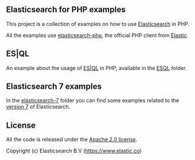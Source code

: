 ## Elasticsearch for PHP examples

This project is a collection of examples on how to use [Elasticsearch](https://github.com/elastic/elasticsearch) in PHP.

All the examples use [elasticsearch-php](https://github.com/elastic/elasticsearch-php), the official PHP client from [Elastic](https://www.elastic.co/). 

## ES|QL 

An example about the usage of [ES|QL](https://www.elastic.co/guide/en/elasticsearch/reference/current/esql.html) in PHP, available in the [ESQL](examples/ESQL) folder.

## Elasticsearch 7 examples

In the [elasticsearch-7](examples/elasticsearch-7) folder you can find some examples related to the
[version 7](https://www.elastic.co/guide/en/elasticsearch/reference/7.17/elasticsearch-intro.html) of Elasticsearch.

## License

All the code is released under the [Apache 2.0 license](README.md).

Copyright (c) Elasticsearch B.V (https://www.elastic.co)
